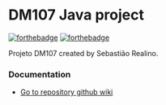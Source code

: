 # DM107 Java project
 [![forthebadge](http://forthebadge.com/images/badges/you-didnt-ask-for-this.svg)](http://forthebadge.com) [![forthebadge](http://forthebadge.com/images/badges/built-with-love.svg)](http://forthebadge.com)

Projeto DM107 created by Sebastião Realino.

### Documentation
 - [Go to repository github wiki ](https://github.com/sebastiaoRealino/pos-dm107-java/wiki)
